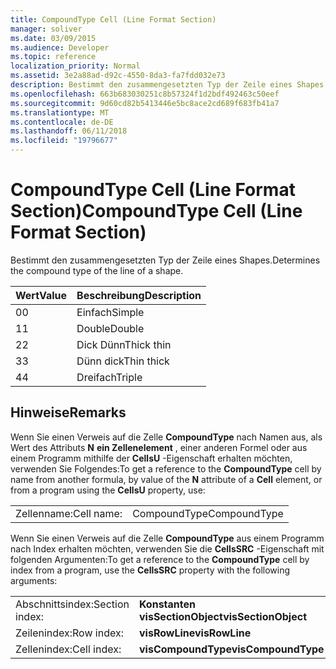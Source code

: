 ```yaml
---
title: CompoundType Cell (Line Format Section)
manager: soliver
ms.date: 03/09/2015
ms.audience: Developer
ms.topic: reference
localization_priority: Normal
ms.assetid: 3e2a88ad-d92c-4550-8da3-fa7fdd032e73
description: Bestimmt den zusammengesetzten Typ der Zeile eines Shapes.
ms.openlocfilehash: 663b683030251c8b57324f1d2bdf492463c50eef
ms.sourcegitcommit: 9d60cd82b5413446e5bc8ace2cd689f683fb41a7
ms.translationtype: MT
ms.contentlocale: de-DE
ms.lasthandoff: 06/11/2018
ms.locfileid: "19796677"
---
```

# <a name="compoundtype-cell-line-format-section"></a><span data-ttu-id="05d07-103">CompoundType Cell (Line Format Section)</span><span class="sxs-lookup"><span data-stu-id="05d07-103">CompoundType Cell (Line Format Section)</span></span>

<span data-ttu-id="05d07-104">Bestimmt den zusammengesetzten Typ der Zeile eines Shapes.</span><span class="sxs-lookup"><span data-stu-id="05d07-104">Determines the compound type of the line of a shape.</span></span> 
  
|<span data-ttu-id="05d07-105">**Wert**</span><span class="sxs-lookup"><span data-stu-id="05d07-105">**Value**</span></span>|<span data-ttu-id="05d07-106">**Beschreibung**</span><span class="sxs-lookup"><span data-stu-id="05d07-106">**Description**</span></span>|
|:-----|:-----|
|<span data-ttu-id="05d07-107">0</span><span class="sxs-lookup"><span data-stu-id="05d07-107">0</span></span>  <br/> |<span data-ttu-id="05d07-108">Einfach</span><span class="sxs-lookup"><span data-stu-id="05d07-108">Simple</span></span>  <br/> |
|<span data-ttu-id="05d07-109">1</span><span class="sxs-lookup"><span data-stu-id="05d07-109">1</span></span>  <br/> |<span data-ttu-id="05d07-110">Double</span><span class="sxs-lookup"><span data-stu-id="05d07-110">Double</span></span>  <br/> |
|<span data-ttu-id="05d07-111">2</span><span class="sxs-lookup"><span data-stu-id="05d07-111">2</span></span>  <br/> |<span data-ttu-id="05d07-112">Dick Dünn</span><span class="sxs-lookup"><span data-stu-id="05d07-112">Thick thin</span></span>  <br/> |
|<span data-ttu-id="05d07-113">3</span><span class="sxs-lookup"><span data-stu-id="05d07-113">3</span></span>  <br/> |<span data-ttu-id="05d07-114">Dünn dick</span><span class="sxs-lookup"><span data-stu-id="05d07-114">Thin thick</span></span>  <br/> |
|<span data-ttu-id="05d07-115">4</span><span class="sxs-lookup"><span data-stu-id="05d07-115">4</span></span>  <br/> |<span data-ttu-id="05d07-116">Dreifach</span><span class="sxs-lookup"><span data-stu-id="05d07-116">Triple</span></span>  <br/> |
   
## <a name="remarks"></a><span data-ttu-id="05d07-117">Hinweise</span><span class="sxs-lookup"><span data-stu-id="05d07-117">Remarks</span></span>

<span data-ttu-id="05d07-118">Wenn Sie einen Verweis auf die Zelle **CompoundType** nach Namen aus, als Wert des Attributs **N** **ein Zellenelement** , einer anderen Formel oder aus einem Programm mithilfe der **CellsU** -Eigenschaft erhalten möchten, verwenden Sie Folgendes:</span><span class="sxs-lookup"><span data-stu-id="05d07-118">To get a reference to the **CompoundType** cell by name from another formula, by value of the **N** attribute of a **Cell** element, or from a program using the **CellsU** property, use:</span></span> 
  
|||
|:-----|:-----|
| <span data-ttu-id="05d07-119">Zellenname:</span><span class="sxs-lookup"><span data-stu-id="05d07-119">Cell name:</span></span>  <br/> | <span data-ttu-id="05d07-120">CompoundType</span><span class="sxs-lookup"><span data-stu-id="05d07-120">CompoundType</span></span>  <br/> |
   
<span data-ttu-id="05d07-121">Wenn Sie einen Verweis auf die Zelle **CompoundType** aus einem Programm nach Index erhalten möchten, verwenden Sie die **CellsSRC** -Eigenschaft mit folgenden Argumenten:</span><span class="sxs-lookup"><span data-stu-id="05d07-121">To get a reference to the **CompoundType** cell by index from a program, use the **CellsSRC** property with the following arguments:</span></span> 
  
|||
|:-----|:-----|
| <span data-ttu-id="05d07-122">Abschnittsindex:</span><span class="sxs-lookup"><span data-stu-id="05d07-122">Section index:</span></span>  <br/> |<span data-ttu-id="05d07-123">**Konstanten visSectionObject**</span><span class="sxs-lookup"><span data-stu-id="05d07-123">**visSectionObject**</span></span> <br/> |
| <span data-ttu-id="05d07-124">Zeilenindex:</span><span class="sxs-lookup"><span data-stu-id="05d07-124">Row index:</span></span>  <br/> |<span data-ttu-id="05d07-125">**visRowLine**</span><span class="sxs-lookup"><span data-stu-id="05d07-125">**visRowLine**</span></span> <br/> |
| <span data-ttu-id="05d07-126">Zellenindex:</span><span class="sxs-lookup"><span data-stu-id="05d07-126">Cell index:</span></span>  <br/> |<span data-ttu-id="05d07-127">**visCompoundType**</span><span class="sxs-lookup"><span data-stu-id="05d07-127">**visCompoundType**</span></span> <br/> |
   

